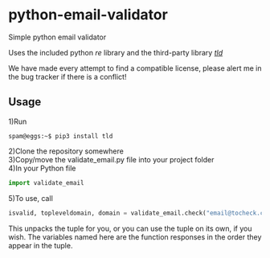 # python-email-validator
Simple python email validator

Uses the included python *re* library and the third-party library [*tld*](https://pypi.org/project/tld/)

We have made every attempt to find a compatible license, please alert me in the bug tracker if there is a conflict!

## Usage

1)Run 
```console
spam@eggs:~$ pip3 install tld
```
2)Clone the repository somewhere<br>
3)Copy/move the validate_email.py file into your project folder<br>
4)In your Python file
```python
import validate_email
```
5)To use, call
```python
isvalid, topleveldomain, domain = validate_email.check("email@tocheck.com") # Or whatever email you want.
```
This unpacks the tuple for you, or you can use the tuple on its own, if you wish.  The variables named here are the function responses in the order they appear in the tuple.
